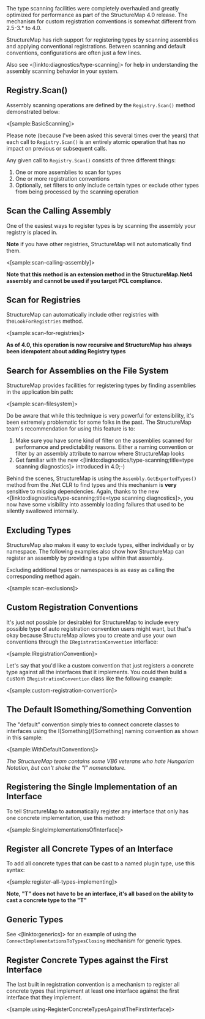 <!--Title: Auto-Registration and Conventions-->
<!--Url: auto-registration-and-conventions-->


<div class="alert alert-info" role="alert">The type scanning facilities were completely overhauled and greatly optimized for performance as part of the StructureMap 4.0 release. The mechanism for custom registration conventions is somewhat different from 2.5-3.* to 4.0.</div>


StructureMap has rich support for registering types by scanning assemblies and applying conventional registrations.
Between scanning and default conventions, configurations are often just a few
lines.


Also see <[linkto:diagnostics/type-scanning]> for help in understanding the assembly scanning behavior in your system.


## Registry.Scan()

Assembly scanning operations are defined by the `Registry.Scan()` method demonstrated below:

<[sample:BasicScanning]>

Please note (because I've been asked this several times over the years) that each call to `Registry.Scan()` is an entirely atomic operation that has no impact on previous or subsequent calls.

Any given call to `Registry.Scan()` consists of three different things:

1. One or more assemblies to scan for types
1. One or more registration conventions
1. Optionally, set filters to only include certain types or exclude other types from being processed by the scanning operation



## Scan the Calling Assembly

One of the easiest ways to register types is by scanning the assembly your
registry is placed in. 

**Note** if you have other registries, StructureMap will not automatically
find them.

<[sample:scan-calling-assembly]>

**Note that this method is an extension method in the StructureMap.Net4 assembly and cannot be used
if you target PCL compliance.**

## Scan for Registries

StructureMap can automatically include other registries with the`LookForRegistries`
method.


<[sample:scan-for-registries]>

**As of 4.0, this operation is now recursive and StructureMap has always been idempotent about adding Registry types**

## Search for Assemblies on the File System

StructureMap provides facilities for registering types by finding assemblies in the application bin path:

<[sample:scan-filesystem]>

Do be aware that while this technique is very powerful for extensibility, it's been extremely problematic for
some folks in the past. The StructureMap team's recommendation for using this feature is to:

1. Make sure you have some kind of filter on the assemblies scanned for performance and predictability reasons. Either a naming convention or filter
   by an assembly attribute to narrow where StructureMap looks
1. Get familiar with the new <[linkto:diagnostics/type-scanning;title=type scanning diagnostics]> introduced in 4.0;-)


Behind the scenes, StructureMap is using the `Assembly.GetExportedTypes()` method from the .Net CLR to find types and this
mechanism is **very** sensitive to missing dependencies. Again, thanks to the new <[linkto:diagnostics/type-scanning;title=type scanning diagnostics]>,
you now have some visibility into assembly loading failures that used to be silently swallowed internally.

## Excluding Types

StructureMap also makes it easy to exclude types, either individually or by namespace.
The following examples also show how StructureMap can register an assembly by providing
a type within that assembly.

Excluding additional types or namespaces is as easy as calling the corresponding method
again.

<[sample:scan-exclusions]>

## Custom Registration Conventions

It's just not possible (or desirable) for StructureMap to include every possible type of auto registration
convention users might want, but that's okay because StructureMap allows you to create and use your own
conventions through the `IRegistrationConvention` interface:

<[sample:IRegistrationConvention]>

Let's say that you'd like a custom convention that just registers a concrete type against all the interfaces
that it implements. You could then build a custom `IRegistrationConvention` class like the following example: 

<[sample:custom-registration-convention]>

## The Default ISomething/Something Convention

The "default" convention simply tries to connect concrete classes to interfaces using
the I[Something]/[Something] naming convention as shown in this sample:

<[sample:WithDefaultConventions]>

_The StructureMap team contains some VB6 veterans who hate Hungarian Notation, but can't shake the "I" nomenclature._

## Registering the Single Implementation of an Interface

To tell StructureMap to automatically register any interface that only has one concrete implementation, use this method:

<[sample:SingleImplementationsOfInterface]>

## Register all Concrete Types of an Interface

To add all concrete types that can be cast to a named plugin type, use this syntax:

<[sample:register-all-types-implementing]>

**Note, "T" does not have to be an interface, it's all based on the ability to cast a concrete type to the "T"**


## Generic Types

See <[linkto:generics]> for an example of using the `ConnectImplementationsToTypesClosing`
mechanism for generic types.


## Register Concrete Types against the First Interface

The last built in registration convention is a mechanism to register all concrete types
that implement at least one interface against the first interface that they implement.

<[sample:using-RegisterConcreteTypesAgainstTheFirstInterface]>
